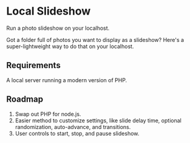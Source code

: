 # Local Slideshow
Run a photo slideshow on your localhost.

Got a folder full of photos you want to display as a slideshow?  Here's a super-lightweight way to do that on your localhost.

## Requirements
A local server running a modern version of PHP.

## Roadmap
1. Swap out PHP for node.js.
1. Easier method to customize settings, like slide delay time, optional randomization, auto-advance, and transitions.
1. User controls to start, stop, and pause slideshow.
